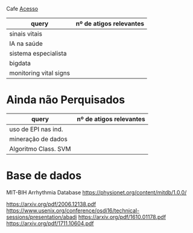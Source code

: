 Cafe [Acesso](https://www-periodicos-capes-gov-br.ez120.periodicos.capes.gov.br/index.php/buscador-primo.html)

| query                 | nº de atigos relevantes |
|-----------------------|-------------------------|
| sinais vitais         |                         |
| IA na saúde           |                         |
| sistema especialista  |                         |
| bigdata               |                         |
| monitoring vital signs|                         |




# Ainda não Perquisados
| query                 | nº de atigos relevantes |
|-----------------------|-------------------------|
| uso de EPI nas ind.   |                         |
| mineração de dados    |                         |
| Algoritmo Class. SVM  |                         |




# Base de dados
MIT-BIH Arrhythmia Database
https://physionet.org/content/mitdb/1.0.0/


https://arxiv.org/pdf/2006.12138.pdf
https://www.usenix.org/conference/osdi16/technical-sessions/presentation/abadi
https://arxiv.org/pdf/1610.01178.pdf
https://arxiv.org/pdf/1711.10604.pdf